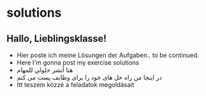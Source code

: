 # solutions

## Hallo, Lieblingsklasse!
- Hier poste ich meine Lösungen der Aufgaben.. to be continued.
- Here I'm gonna post my exercise solutions
- هنا أنشر حلولي للمهام
- در اینجا من راه حل های خود را برای وظایف پست می کنم
- Itt teszem közzé a feladatok megoldásait